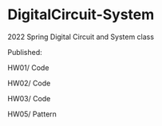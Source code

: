 # DigitalCircuit-System
<p> 2022 Spring Digital Circuit and System class <p>
<p> Published: <p>
<p> HW01/ Code <p>
<p> HW02/ Code <p>
<p> HW03/ Code <p>
<p> HW05/ Pattern <p>
